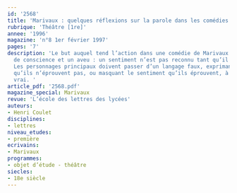 ```yaml
---
id: '2568'
title: 'Marivaux : quelques réflexions sur la parole dans les comédies de Marivaux'
rubrique: 'Théâtre [1re]'
annee: '1996'
magazine: 'n°8 1er février 1997'
pages: '7'
description: 'Le but auquel tend l’action dans une comédie de Marivaux est une prise
  de conscience et un aveu : un sentiment n’est pas reconnu tant qu’il n’est pas nommé.
  Les personnages principaux doivent passer d’un langage faux, exprimant un sentiment
  qu’ils n’éprouvent pas, ou masquant le sentiment qu’ils éprouvent, à un langage
  vrai. '
article_pdf: '2568.pdf'
magazine_special: Marivaux
revue: 'L’école des lettres des lycées'
auteurs:
- Henri Coulet
disciplines:
- lettres
niveau_etudes:
- première
ecrivains:
- Marivaux
programmes:
- objet d’étude - théâtre
siecles:
- 18e siècle
---
```

